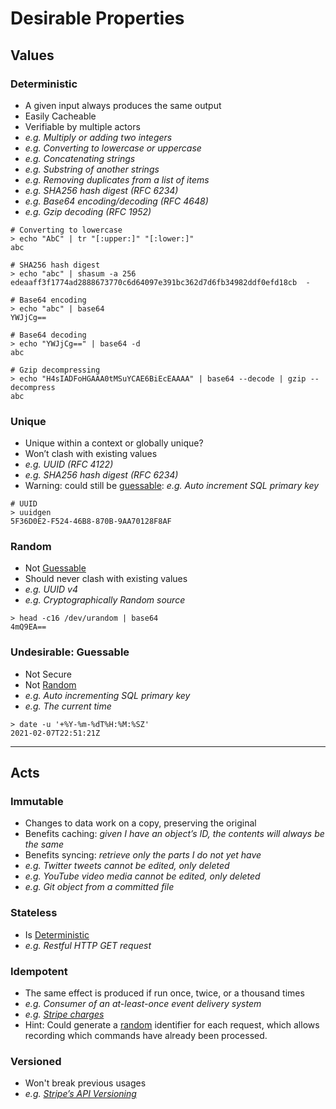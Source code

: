 # Desirable Properties

<h2>Values</h2>

<h3 id=deterministic>Deterministic</h3>

- A given input always produces the same output
- Easily Cacheable
- Verifiable by multiple actors
- *e.g. Multiply or adding two integers*
- *e.g. Converting to lowercase or uppercase*
- *e.g. Concatenating strings*
- *e.g. Substring of another strings*
- *e.g. Removing duplicates from a list of items*
- *e.g. SHA256 hash digest (RFC 6234)*
- *e.g. Base64 encoding/decoding (RFC 4648)*
- *e.g. Gzip decoding (RFC 1952)*

```console
# Converting to lowercase
> echo "AbC" | tr "[:upper:]" "[:lower:]"
abc

# SHA256 hash digest
> echo "abc" | shasum -a 256
edeaaff3f1774ad2888673770c6d64097e391bc362d7d6fb34982ddf0efd18cb  -

# Base64 encoding
> echo "abc" | base64
YWJjCg==

# Base64 decoding
> echo "YWJjCg==" | base64 -d
abc

# Gzip decompressing
> echo "H4sIADFoHGAAA0tMSuYCAE6BiEcEAAAA" | base64 --decode | gzip --decompress
abc
```

<h3 id=unique>Unique</h3>

- Unique within a context or globally unique?
- Won’t clash with existing values
- *e.g. UUID (RFC 4122)*
- *e.g. SHA256 hash digest (RFC 6234)*
- Warning: could still be [guessable](#guessable): *e.g. Auto increment SQL primary key*

```console
# UUID
> uuidgen
5F36D0E2-F524-46B8-870B-9AA70128F8AF
```

<h3 id=random>Random</h3>

- Not [Guessable](#guessable)
- Should never clash with existing values
- *e.g. UUID v4*
- *e.g. Cryptographically Random source*

```console
> head -c16 /dev/urandom | base64
4mQ9EA==
```

<h3 id=guessable>Undesirable: Guessable</h3>

- Not Secure
- Not [Random](#random)
- *e.g. Auto incrementing SQL primary key*
- *e.g. The current time*

```console
> date -u '+%Y-%m-%dT%H:%M:%SZ'
2021-02-07T22:51:21Z
```

----

<h2>Acts</h2>

<h3 id=immutable>Immutable</h3>

- Changes to data work on a copy, preserving the original
- Benefits caching: *given I have an object’s ID, the contents will always be the same*
- Benefits syncing: *retrieve only the parts I do not yet have*
- *e.g. Twitter tweets cannot be edited, only deleted*
- *e.g. YouTube video media cannot be edited, only deleted*
- *e.g. Git object from a committed file*

<h3 id=stateless>Stateless</h3>

- Is [Deterministic](#deterministic)
- *e.g. Restful HTTP GET request*

<h3 id=idempotent>Idempotent</h3>

- The same effect is produced if run once, twice, or a thousand times
- *e.g. Consumer of an at-least-once event delivery system*
- *e.g. [Stripe charges](https://stripe.com/docs/api/idempotent_requests)*
- Hint: Could generate a [random](#random) identifier for each request, which allows recording which commands have already been processed.

<h3 id=versioned>Versioned</h3>

- Won't break previous usages
- *e.g. [Stripe’s API Versioning](https://stripe.com/blog/api-versioning)*
